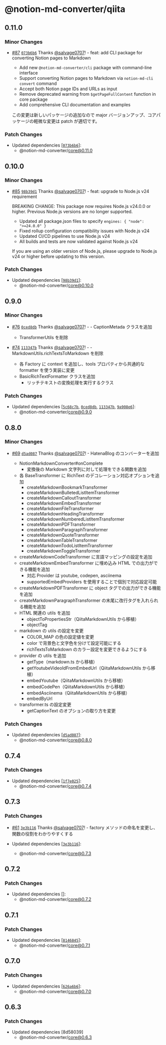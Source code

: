 # @notion-md-converter/qiita

## 0.11.0

### Minor Changes

- [#87](https://github.com/salvage0707/notion-md-converter/pull/87) [`073b6b6`](https://github.com/salvage0707/notion-md-converter/commit/073b6b68ca2464a16639d225da75272669835dfa) Thanks [@salvage0707](https://github.com/salvage0707)! - feat: add CLI package for converting Notion pages to Markdown

  - Add new `@notion-md-converter/cli` package with command-line interface
  - Support converting Notion pages to Markdown via `notion-md-cli convert` command
  - Accept both Notion page IDs and URLs as input
  - Remove deprecated warning from `$getPageFullContent` function in core package
  - Add comprehensive CLI documentation and examples

  この変更は新しいパッケージの追加なので major バージョンアップ、コアパッケージの軽微な変更は patch が適切です。

### Patch Changes

- Updated dependencies [[`073b6b6`](https://github.com/salvage0707/notion-md-converter/commit/073b6b68ca2464a16639d225da75272669835dfa)]:
  - @notion-md-converter/core@0.11.0

## 0.10.0

### Minor Changes

- [#85](https://github.com/salvage0707/notion-md-converter/pull/85) [`98b39d1`](https://github.com/salvage0707/notion-md-converter/commit/98b39d1534871f60413b16330fdb30e68f418eb7) Thanks [@salvage0707](https://github.com/salvage0707)! - feat: upgrade to Node.js v24 requirement

  BREAKING CHANGE: This package now requires Node.js v24.0.0 or higher. Previous Node.js versions are no longer supported.

  - Updated all package.json files to specify `engines: { "node": ">=24.0.0" }`
  - Fixed rollup configuration compatibility issues with Node.js v24
  - Updated CI/CD pipelines to use Node.js v24
  - All builds and tests are now validated against Node.js v24

  If you are using an older version of Node.js, please upgrade to Node.js v24 or higher before updating to this version.

### Patch Changes

- Updated dependencies [[`98b39d1`](https://github.com/salvage0707/notion-md-converter/commit/98b39d1534871f60413b16330fdb30e68f418eb7)]:
  - @notion-md-converter/core@0.10.0

## 0.9.0

### Minor Changes

- [#76](https://github.com/salvage0707/notion-md-converter/pull/76) [`0ced8db`](https://github.com/salvage0707/notion-md-converter/commit/0ced8dbf0b8dc1dd56ad3504181cade1a09455f7) Thanks [@salvage0707](https://github.com/salvage0707)! - - CaptionMetada クラスを追加

  - TransformerUtils を削除

- [#74](https://github.com/salvage0707/notion-md-converter/pull/74) [`113347b`](https://github.com/salvage0707/notion-md-converter/commit/113347bf649320a48b580ce1b08d429305950680) Thanks [@salvage0707](https://github.com/salvage0707)! - - MarkdownUtils.richTextsToMarkdown を削除
  - 各 Factory に context を追加し、tools プロパティから共通的な formatter を使う実装に変更
  - BasicRichTextFormatter クラスを追加
    - リッチテキストの変換処理を実行するクラス

### Patch Changes

- Updated dependencies [[`5c68c7b`](https://github.com/salvage0707/notion-md-converter/commit/5c68c7bf2a9062bd800b634116f274587a95d4f2), [`0ced8db`](https://github.com/salvage0707/notion-md-converter/commit/0ced8dbf0b8dc1dd56ad3504181cade1a09455f7), [`113347b`](https://github.com/salvage0707/notion-md-converter/commit/113347bf649320a48b580ce1b08d429305950680), [`9a908e6`](https://github.com/salvage0707/notion-md-converter/commit/9a908e69928125f5efbaaf9347fefbb16f9f3425)]:
  - @notion-md-converter/core@0.9.0

## 0.8.0

### Minor Changes

- [#69](https://github.com/salvage0707/notion-md-converter/pull/69) [`d5ad087`](https://github.com/salvage0707/notion-md-converter/commit/d5ad087e5cc3eb8020c211829dafc2e901c0f4f2) Thanks [@salvage0707](https://github.com/salvage0707)! - HatenaBlog のコンバーターを追加

  - NotionMarkdownConverter#onComplete
    - 変換後の Markdown 文字列に対して処理をできる関数を追加
  - 各 BaseTransformer に RichText のデコレーション対応オプションを追加
    - createMarkdownBookmarkTransformer
    - createMarkdownBulletedListItemTransformer
    - createMarkdownCalloutTransformer
    - createMarkdownEmbedTransformer
    - createMarkdownFileTransformer
    - createMarkdownHeadingTransformer
    - createMarkdownNumberedListItemTransformer
    - createMarkdownPDFTransformer
    - createMarkdownParagraphTransformer
    - createMarkdownQuoteTransformer
    - createMarkdownTableTransformer
    - createMarkdownTodoListItemTransformer
    - createMarkdownToggleTransformer
  - createMarkdownCodeTransformer に言語マッピングの設定を追加
  - createMarkdownEmbedTransformer に埋め込み HTML での出力ができる機能を追加
    - 対応 Provider は youtube, codepen, asciinema
    - supportedEmbedProviders を使用することで個別で対応設定可能
  - createMarkdownPDFTransformer に object タグでの出力ができる機能を追加
  - createMarkdownParagraphTransformer の末尾に改行タグを入れられる機能を追加
  - HTML 関連の utils を追加
    - objectToPropertiesStr（QiitaMarkdownUtils から移植）
    - objectTag
  - markdown の utils の設定を変更
    - COLOR_MAP の色の設定値を変更
    - color で背景色と文字色を分けて設定可能にする
    - richTextsToMarkdown のカラー設定を変更できるようにする
  - provider の utils を追加
    - getType（markdown.ts から移植）
    - getYoutubeVideoIdFromEmbedUrl（QiitaMarkdownUtils から移植）
    - embedYoutube（QiitaMarkdownUtils から移植）
    - embedCodePen（QiitaMarkdownUtils から移植）
    - embedAsciinema（QiitaMarkdownUtils から移植）
    - embedByUrl
  - transformer.ts の設定変更
    - getCaptionText のオプションの取り方を変更

### Patch Changes

- Updated dependencies [[`d5ad087`](https://github.com/salvage0707/notion-md-converter/commit/d5ad087e5cc3eb8020c211829dafc2e901c0f4f2)]:
  - @notion-md-converter/core@0.8.0

## 0.7.4

### Patch Changes

- Updated dependencies [[`1f7e025`](https://github.com/salvage0707/notion-md-converter/commit/1f7e025b5141355786918215590deb904a43ccf5)]:
  - @notion-md-converter/core@0.7.4

## 0.7.3

### Patch Changes

- [#61](https://github.com/salvage0707/notion-md-converter/pull/61) [`3e3b116`](https://github.com/salvage0707/notion-md-converter/commit/3e3b1163f97726c827f828f4af1326e7ba34a6c0) Thanks [@salvage0707](https://github.com/salvage0707)! - factory メソッドの命名を変更し、関数の役割をわかりやすくする

- Updated dependencies [[`3e3b116`](https://github.com/salvage0707/notion-md-converter/commit/3e3b1163f97726c827f828f4af1326e7ba34a6c0)]:
  - @notion-md-converter/core@0.7.3

## 0.7.2

### Patch Changes

- Updated dependencies []:
  - @notion-md-converter/core@0.7.2

## 0.7.1

### Patch Changes

- Updated dependencies [[`8146845`](https://github.com/salvage0707/notion-md-converter/commit/8146845969b94a0d31c954ba612f4fe24a0c77b2)]:
  - @notion-md-converter/core@0.7.1

## 0.7.0

### Patch Changes

- Updated dependencies [[`626a6b6`](https://github.com/salvage0707/notion-md-converter/commit/626a6b6cacbeb6ee72076ae7a596a760de33b26b)]:
  - @notion-md-converter/core@0.7.0

## 0.6.3

### Patch Changes

- Updated dependencies [8d58039]
  - @notion-md-converter/core@0.6.3
